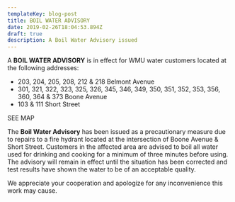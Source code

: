 ```yaml
---
templateKey: blog-post
title: BOIL WATER ADVISORY
date: 2019-02-26T18:04:53.894Z
draft: true
description: A Boil Water Advisory issued
---
```

A **BOIL WATER ADVISORY** is in effect for WMU water customers located at the following addresses:

* 203, 204, 205, 208, 212 & 218 Belmont Avenue 
* 301, 321, 322, 323, 325, 326, 345, 346, 349, 350, 351, 352, 353, 356, 360, 364 & 373 Boone Avenue
* 103 & 111 Short Street

SEE MAP

The **Boil Water Advisory** has been issued as a precautionary measure due to repairs to a fire hydrant located at the intersection of Boone Avenue & Short Street.  Customers in the affected area are advised to boil all water used for drinking and cooking for a minimum of three minutes before using.  The advisory will remain in effect until the situation has been corrected and test results have shown the water to be of an acceptable quality.  

We appreciate your cooperation and apologize for any inconvenience this work may cause.

